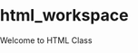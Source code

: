 # html_workspace

<!DOCTYPE html>

<html>
  <head>
    <title>HTML1</title>
    Welcome to HTML Class
  </head>

  <body style="position: absolute; margin: 0; padding: 0">
    <!-- <div
      style="
        position: absolute;
        background-color: burlywood;
        height: 100px;
        width: 70px;
      "
    >
      Hello Everyone!
    </div>

    <div style="position: relative;">
        <br><br><br><br><br><br>
        <h1>How are you doing?</h1>
      <form>
          <label for = "Hello"> </label>
      </br>
      <input type="text"/>
      <input type="submit">
      </form>
    </div> -->

    <table border="1">
      <tr>
        <td>First element</td>
        <td>Second Element</td>
      </tr>
      <tr>
        <td>Third Element</td>
        <td>Fourth Element</td>
      </tr>
    </table>

    <br />
    <br />
    <br />

    <div
      style="
        justify-content: center;
        border: black;
        border-width: 4px;
        border-style: solid;
        width: 400px;
      "
    >
      <br />
      <h1>Login</h1>
      <form>
        <label for="fname">First Name</label>
        <input type="text" /><br />

        <label for="fname">Last Name</label>
        <input type="text" /><br />
        <input type="submit" />
      </form>
      <br />
    </div>

  </body>
</html>

